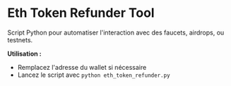 # Eth Token Refunder Tool

Script Python pour automatiser l'interaction avec des faucets, airdrops, ou testnets.

**Utilisation :**
- Remplacez l'adresse du wallet si nécessaire
- Lancez le script avec `python eth_token_refunder.py`

